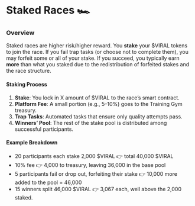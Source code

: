 # Staked Races 🏎️

### Overview

Staked races are higher risk/higher reward. You **stake** your $VIRAL tokens to join the race. If you fail trap tasks (or choose not to complete them), you may forfeit some or all of your stake. If you succeed, you typically earn **more** than what you staked due to the redistribution of forfeited stakes and the race structure.

#### Staking Process

1. **Stake**: You lock in X amount of $VIRAL to the race’s smart contract.
2. **Platform Fee**: A small portion (e.g., 5–10%) goes to the Training Gym treasury.
3. **Trap Tasks**: Automated tasks that ensure only quality attempts pass.
4. **Winners’ Pool**: The rest of the stake pool is distributed among successful participants.

#### Example Breakdown

* 20 participants each stake 2,000 $VIRAL 👉 total 40,000 $VIRAL
* 10% fee 👉 4,000 to treasury, leaving 36,000 in the base pool
* 5 participants fail or drop out, forfeiting their stake 👉 10,000 more added to the pool = 46,000
* 15 winners split 46,000 $VIRAL 👉 3,067 each, well above the 2,000 staked.
